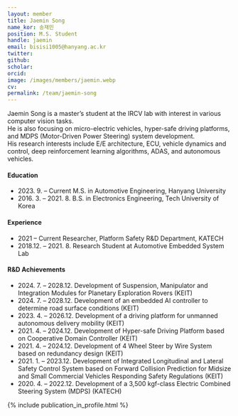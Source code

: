 ```yaml
---
layout: member
title: Jaemin Song
name_kor: 송재민
position: M.S. Student
handle: jaemin
email: bisisi1005@hanyang.ac.kr
twitter: 
github: 
scholar: 
orcid: 
image: /images/members/jaemin.webp
cv: 
permalink: /team/jaemin-song
---
```


Jaemin Song is a master’s student at the IRCV lab with interest in various computer vision tasks.  
He is also focusing on micro-electric vehicles, hyper-safe driving platforms, and MDPS (Motor-Driven Power Steering) system development.  
His research interests include E/E architecture, ECU, vehicle dynamics and control, deep reinforcement learning algorithms, ADAS, and autonomous vehicles.

#### Education

<ul class="chronological">
  <li><span>2023. 9. – Current</span> M.S. in Automotive Engineering, Hanyang University</li>
  <li><span>2016. 3. – 2021. 8.</span> B.S. in Electronics Engineering, Tech University of Korea</li>
</ul>

#### Experience

<ul class="chronological">
  <li><span>2021 – Current</span> Researcher, Platform Safety R&D Department, KATECH</li>
  <li><span>2018.12. – 2021. 8.</span> Research Student at Automotive Embedded System Lab</li>
</ul>

#### R&D Achievements

<ul class="chronological">
  <li><span>2024. 7. – 2028.12.</span> Development of Suspension, Manipulator and Integration Modules for Planetary Exploration Rovers (KEIT)</li>
  <li><span>2024. 7. – 2028.12.</span> Development of an embedded AI controller to determine road surface conditions (KEIT)</li>
  <li><span>2023. 4. – 2026.12.</span> Development of a driving platform for unmanned autonomous delivery mobility (KEIT)</li>
  <li><span>2021. 4. – 2024.12.</span> Development of Hyper-safe Driving Platform based on Cooperative Domain Controller (KEIT)</li>
  <li><span>2021. 4. – 2024.12.</span> Development of 4 Wheel Steer by Wire System based on redundancy design (KEIT)</li>
  <li><span>2021. 1. – 2023.12.</span> Development of Integrated Longitudinal and Lateral Safety Control System based on Forward Collision Prediction for Midsize and Small Commercial Vehicles Responding Safety Regulations (KEIT)</li>
  <li><span>2020. 4. – 2022.12.</span> Development of a 3,500 kgf-class Electric Combined Steering System (MDPS) (KATECH)</li>
</ul>

{% include publication_in_profile.html %}